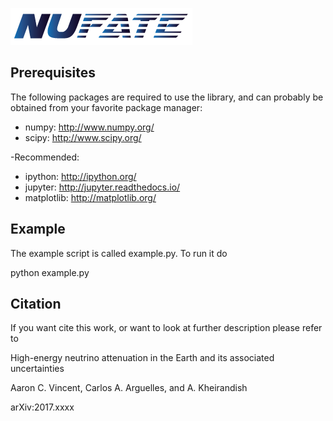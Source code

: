![nuFATE Logo](/nufate.png)

Prerequisites
-------------

The following packages are required to use the library, and
can probably be obtained from your favorite package manager:

* numpy: http://www.numpy.org/
* scipy: http://www.scipy.org/

-Recommended:
* ipython: http://ipython.org/
* jupyter: http://jupyter.readthedocs.io/
* matplotlib: http://matplotlib.org/

Example
-------

The example script is called example.py. To run it do

python example.py

Citation
--------

If you want cite this work, or want to look at further description
please refer to

High-energy neutrino attenuation in the Earth and its associated uncertainties

Aaron C. Vincent, Carlos A. Arguelles, and A. Kheirandish

arXiv:2017.xxxx

